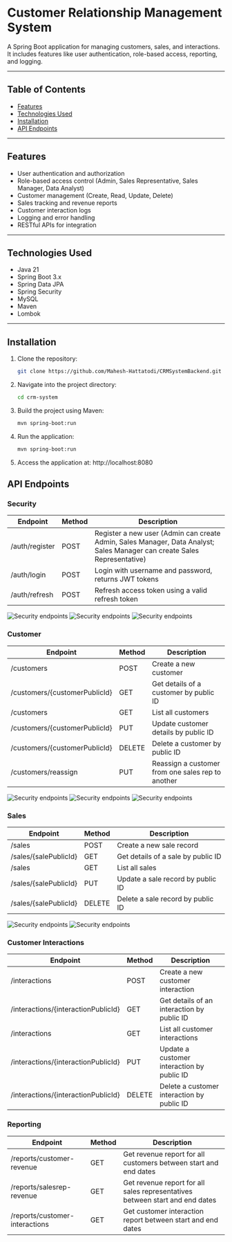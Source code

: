 # Customer Relationship Management System

A Spring Boot application for managing customers, sales, and interactions. It includes features like user authentication, role-based access, reporting, and logging.

---

## Table of Contents
- [Features](#features)
- [Technologies Used](#technologies-used)
- [Installation](#installation)
- [API Endpoints](#api-endpoints)

---

## Features
- User authentication and authorization
- Role-based access control (Admin, Sales Representative, Sales Manager, Data Analyst)
- Customer management (Create, Read, Update, Delete)
- Sales tracking and revenue reports
- Customer interaction logs
- Logging and error handling
- RESTful APIs for integration

---

## Technologies Used
- Java 21
- Spring Boot 3.x
- Spring Data JPA
- Spring Security
- MySQL
- Maven
- Lombok

---

## Installation
1. Clone the repository:
   ```bash
   git clone https://github.com/Mahesh-Hattatodi/CRMSystemBackend.git
2. Navigate into the project directory:
   ```bash
   cd crm-system
3. Build the project using Maven:
    ```bash
   mvn spring-boot:run
4. Run the application:
    ```bash
   mvn spring-boot:run
5. Access the application at:
   http://localhost:8080

## API Endpoints
### Security
| Endpoint       | Method | Description                                                                                                              |
| -------------- | ------ | ------------------------------------------------------------------------------------------------------------------------ |
| /auth/register | POST   | Register a new user (Admin can create Admin, Sales Manager, Data Analyst; Sales Manager can create Sales Representative) |
| /auth/login    | POST   | Login with username and password, returns JWT tokens                                                                     |
| /auth/refresh  | POST   | Refresh access token using a valid refresh token                                                                         |


![Security endpoints](crm_backend_images/security/admin%20login.png)
![Security endpoints](crm_backend_images/security/sales%20manager%20or%20data%20analyst%20register.png)
![Security endpoints](crm_backend_images/security/refresh%20access%20token.png)


### Customer
| Endpoint                      | Method | Description                                       |
| ----------------------------- | ------ | ------------------------------------------------- |
| /customers                    | POST   | Create a new customer                             |
| /customers/{customerPublicId} | GET    | Get details of a customer by public ID            |
| /customers                    | GET    | List all customers                                |
| /customers/{customerPublicId} | PUT    | Update customer details by public ID              |
| /customers/{customerPublicId} | DELETE | Delete a customer by public ID                    |
| /customers/reassign           | PUT    | Reassign a customer from one sales rep to another |


![Security endpoints](crm_backend_images/customers/create%20customers.png)
![Security endpoints](crm_backend_images/customers/get%20all%20customers.png)
![Security endpoints](crm_backend_images/customers/get%20cus%20by%20id.png)

### Sales
| Endpoint              | Method | Description                        |
| --------------------- | ------ | ---------------------------------- |
| /sales                | POST   | Create a new sale record           |
| /sales/{salePublicId} | GET    | Get details of a sale by public ID |
| /sales                | GET    | List all sales                     |
| /sales/{salePublicId} | PUT    | Update a sale record by public ID  |
| /sales/{salePublicId} | DELETE | Delete a sale record by public ID  |


![Security endpoints](crm_backend_images/sales/create%20sale%20record.png)
![Security endpoints](crm_backend_images/sales/get%20sale%20by%20id.png)

### Customer Interactions
| Endpoint                            | Method | Description                                |
| ----------------------------------- | ------ | ------------------------------------------ |
| /interactions                       | POST   | Create a new customer interaction          |
| /interactions/{interactionPublicId} | GET    | Get details of an interaction by public ID |
| /interactions                       | GET    | List all customer interactions             |
| /interactions/{interactionPublicId} | PUT    | Update a customer interaction by public ID |
| /interactions/{interactionPublicId} | DELETE | Delete a customer interaction by public ID |

### Reporting
| Endpoint                       | Method | Description                                                                  |
| ------------------------------ | ------ | ---------------------------------------------------------------------------- |
| /reports/customer-revenue      | GET    | Get revenue report for all customers between start and end dates             |
| /reports/salesrep-revenue      | GET    | Get revenue report for all sales representatives between start and end dates |
| /reports/customer-interactions | GET    | Get customer interaction report between start and end dates                  |


